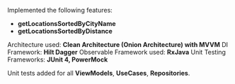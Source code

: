 Implemented the following features:
- **getLocationsSortedByCityName**
- **getLocationsSortedByDistance**

Architecture used: **Clean Architecture (Onion Architecture) with MVVM**
DI Framework: **Hilt Dagger**
Observable Framework used: **RxJava**
Unit Testing Frameworks: **JUnit 4, PowerMock**

Unit tests added for all **ViewModels**, **UseCases**, **Repositories**.
